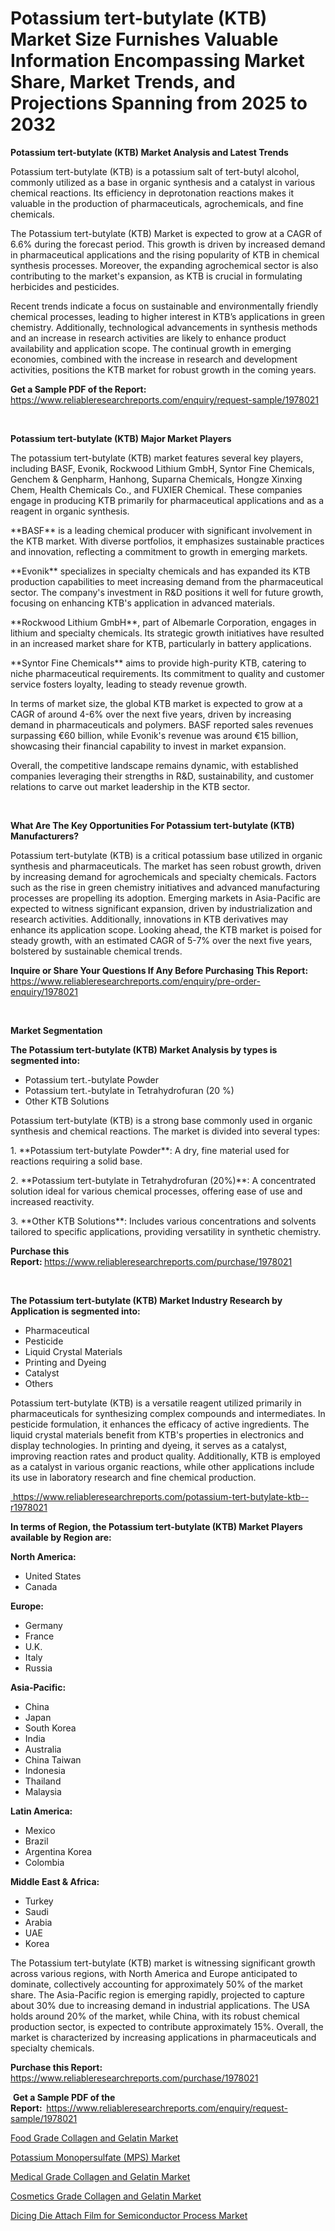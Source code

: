 <p><h1>Potassium tert-butylate (KTB) Market Size Furnishes Valuable Information Encompassing Market Share, Market Trends, and Projections Spanning from 2025 to 2032</h1></p><p><strong>Potassium tert-butylate (KTB) Market Analysis and Latest Trends</strong></p>
<p><p>Potassium tert-butylate (KTB) is a potassium salt of tert-butyl alcohol, commonly utilized as a base in organic synthesis and a catalyst in various chemical reactions. Its efficiency in deprotonation reactions makes it valuable in the production of pharmaceuticals, agrochemicals, and fine chemicals. </p><p>The Potassium tert-butylate (KTB) Market is expected to grow at a CAGR of 6.6% during the forecast period. This growth is driven by increased demand in pharmaceutical applications and the rising popularity of KTB in chemical synthesis processes. Moreover, the expanding agrochemical sector is also contributing to the market's expansion, as KTB is crucial in formulating herbicides and pesticides.</p><p>Recent trends indicate a focus on sustainable and environmentally friendly chemical processes, leading to higher interest in KTB’s applications in green chemistry. Additionally, technological advancements in synthesis methods and an increase in research activities are likely to enhance product availability and application scope. The continual growth in emerging economies, combined with the increase in research and development activities, positions the KTB market for robust growth in the coming years.</p></p>
<p><strong>Get a Sample PDF of the Report:&nbsp;</strong> <a href="https://www.reliableresearchreports.com/enquiry/request-sample/1978021?utm_campaign=34&utm_medium=2&utm_source=Github&utm_content=ia&utm_term=03042025&utm_id=potassium-tert-butylate-ktb">https://www.reliableresearchreports.com/enquiry/request-sample/1978021</a></p>
<p>&nbsp;</p>
<p><strong>Potassium tert-butylate (KTB) Major Market Players</strong></p>
<p><p>The potassium tert-butylate (KTB) market features several key players, including BASF, Evonik, Rockwood Lithium GmbH, Syntor Fine Chemicals, Genchem & Genpharm, Hanhong, Suparna Chemicals, Hongze Xinxing Chem, Health Chemicals Co., and FUXIER Chemical. These companies engage in producing KTB primarily for pharmaceutical applications and as a reagent in organic synthesis.</p><p>**BASF** is a leading chemical producer with significant involvement in the KTB market. With diverse portfolios, it emphasizes sustainable practices and innovation, reflecting a commitment to growth in emerging markets.</p><p>**Evonik** specializes in specialty chemicals and has expanded its KTB production capabilities to meet increasing demand from the pharmaceutical sector. The company's investment in R&D positions it well for future growth, focusing on enhancing KTB's application in advanced materials.</p><p>**Rockwood Lithium GmbH**, part of Albemarle Corporation, engages in lithium and specialty chemicals. Its strategic growth initiatives have resulted in an increased market share for KTB, particularly in battery applications.</p><p>**Syntor Fine Chemicals** aims to provide high-purity KTB, catering to niche pharmaceutical requirements. Its commitment to quality and customer service fosters loyalty, leading to steady revenue growth.</p><p>In terms of market size, the global KTB market is expected to grow at a CAGR of around 4-6% over the next five years, driven by increasing demand in pharmaceuticals and polymers. BASF reported sales revenues surpassing €60 billion, while Evonik's revenue was around €15 billion, showcasing their financial capability to invest in market expansion.</p><p>Overall, the competitive landscape remains dynamic, with established companies leveraging their strengths in R&D, sustainability, and customer relations to carve out market leadership in the KTB sector.</p></p>
<p>&nbsp;</p>
<p><strong>What Are The Key Opportunities For Potassium tert-butylate (KTB) Manufacturers?</strong></p>
<p><p>Potassium tert-butylate (KTB) is a critical potassium base utilized in organic synthesis and pharmaceuticals. The market has seen robust growth, driven by increasing demand for agrochemicals and specialty chemicals. Factors such as the rise in green chemistry initiatives and advanced manufacturing processes are propelling its adoption. Emerging markets in Asia-Pacific are expected to witness significant expansion, driven by industrialization and research activities. Additionally, innovations in KTB derivatives may enhance its application scope. Looking ahead, the KTB market is poised for steady growth, with an estimated CAGR of 5-7% over the next five years, bolstered by sustainable chemical trends.</p></p>
<p><strong>Inquire or Share Your Questions If Any Before Purchasing This Report:</strong> <a href="https://www.reliableresearchreports.com/enquiry/pre-order-enquiry/1978021?utm_campaign=34&utm_medium=2&utm_source=Github&utm_content=ia&utm_term=03042025&utm_id=potassium-tert-butylate-ktb">https://www.reliableresearchreports.com/enquiry/pre-order-enquiry/1978021</a></p>
<p>&nbsp;</p>
<p><strong>Market Segmentation</strong></p>
<p><strong>The Potassium tert-butylate (KTB) Market Analysis by types is segmented into:</strong></p>
<p><ul><li>Potassium tert.-butylate Powder</li><li>Potassium tert.-butylate in Tetrahydrofuran (20 %)</li><li>Other KTB Solutions</li></ul></p>
<p><p>Potassium tert-butylate (KTB) is a strong base commonly used in organic synthesis and chemical reactions. The market is divided into several types: </p><p>1. **Potassium tert-butylate Powder**: A dry, fine material used for reactions requiring a solid base.</p><p>2. **Potassium tert-butylate in Tetrahydrofuran (20%)**: A concentrated solution ideal for various chemical processes, offering ease of use and increased reactivity.</p><p>3. **Other KTB Solutions**: Includes various concentrations and solvents tailored to specific applications, providing versatility in synthetic chemistry.</p></p>
<p><strong>Purchase this Report:&nbsp;</strong><a href="https://www.reliableresearchreports.com/purchase/1978021?utm_campaign=34&utm_medium=2&utm_source=Github&utm_content=ia&utm_term=03042025&utm_id=potassium-tert-butylate-ktb">https://www.reliableresearchreports.com/purchase/1978021</a></p>
<p>&nbsp;</p>
<p><strong>The Potassium tert-butylate (KTB) Market Industry Research by Application is segmented into:</strong></p>
<p><ul><li>Pharmaceutical</li><li>Pesticide</li><li>Liquid Crystal Materials</li><li>Printing and Dyeing</li><li>Catalyst</li><li>Others</li></ul></p>
<p><p>Potassium tert-butylate (KTB) is a versatile reagent utilized primarily in pharmaceuticals for synthesizing complex compounds and intermediates. In pesticide formulation, it enhances the efficacy of active ingredients. The liquid crystal materials benefit from KTB's properties in electronics and display technologies. In printing and dyeing, it serves as a catalyst, improving reaction rates and product quality. Additionally, KTB is employed as a catalyst in various organic reactions, while other applications include its use in laboratory research and fine chemical production.</p></p>
<p><a href="https://www.reliableresearchreports.com/potassium-tert-butylate-ktb--r1978021?utm_campaign=34&utm_medium=2&utm_source=Github&utm_content=ia&utm_term=03042025&utm_id=potassium-tert-butylate-ktb">&nbsp;https://www.reliableresearchreports.com/potassium-tert-butylate-ktb--r1978021</a></p>
<p><strong>In terms of Region, the Potassium tert-butylate (KTB) Market Players available by Region are:</strong></p>
<p>
    <p> <strong> North America: </strong>
        <ul>
            <li>United States</li>
            <li>Canada</li>
        </ul>
        </p> 
    <p> <strong> Europe: </strong>
        <ul>
            <li>Germany</li>
            <li>France</li>
            <li>U.K.</li>
            <li>Italy</li>
            <li>Russia</li>
        </ul>
        </p> 
    <p> <strong> Asia-Pacific: </strong>
        <ul>
            <li>China</li>
            <li>Japan</li>
            <li>South Korea</li>
            <li>India</li>
            <li>Australia</li>
            <li>China Taiwan</li>
            <li>Indonesia</li>
            <li>Thailand</li>
            <li>Malaysia</li>
        </ul>
        </p> 
    <p> <strong> Latin America: </strong>
        <ul>
            <li>Mexico</li>
            <li>Brazil</li>
            <li>Argentina Korea</li>
            <li>Colombia</li>
        </ul>
        </p> 
    <p> <strong> Middle East & Africa: </strong>
        <ul>
            <li>Turkey</li>
            <li>Saudi</li>
            <li>Arabia</li>
            <li>UAE</li>
            <li>Korea</li>
        </ul>
    </p>
    </p>
<p><p>The Potassium tert-butylate (KTB) market is witnessing significant growth across various regions, with North America and Europe anticipated to dominate, collectively accounting for approximately 50% of the market share. The Asia-Pacific region is emerging rapidly, projected to capture about 30% due to increasing demand in industrial applications. The USA holds around 20% of the market, while China, with its robust chemical production sector, is expected to contribute approximately 15%. Overall, the market is characterized by increasing applications in pharmaceuticals and specialty chemicals.</p></p>
<p><strong>Purchase this Report: </strong><a href="https://www.reliableresearchreports.com/purchase/1978021?utm_campaign=34&utm_medium=2&utm_source=Github&utm_content=ia&utm_term=03042025&utm_id=potassium-tert-butylate-ktb">https://www.reliableresearchreports.com/purchase/1978021</a></p>
<p>&nbsp;<strong>Get a Sample PDF of the Report:&nbsp;&nbsp;</strong><a href="https://www.reliableresearchreports.com/enquiry/request-sample/1978021?utm_campaign=34&utm_medium=2&utm_source=Github&utm_content=ia&utm_term=03042025&utm_id=potassium-tert-butylate-ktb">https://www.reliableresearchreports.com/enquiry/request-sample/1978021</a></p>
<p><strong></strong></p>
<p><p><a href="https://github.com/khifzaba/Market-Research-Report-List-1/blob/main/food-grade-collagen-and-gelatin-market.md?utm_campaign=34&utm_medium=2&utm_source=Github&utm_content=ia&utm_term=03042025&utm_id=potassium-tert-butylate-ktb">Food Grade Collagen and Gelatin Market</a></p><p><a href="https://github.com/spineamosa0e/Market-Research-Report-List-1/blob/main/potassium-monopersulfate-mps-market.md?utm_campaign=34&utm_medium=2&utm_source=Github&utm_content=ia&utm_term=03042025&utm_id=potassium-tert-butylate-ktb">Potassium Monopersulfate (MPS) Market</a></p><p><a href="https://github.com/dumanelina6v/Market-Research-Report-List-1/blob/main/medical-grade-collagen-and-gelatin-market.md?utm_campaign=34&utm_medium=2&utm_source=Github&utm_content=ia&utm_term=03042025&utm_id=potassium-tert-butylate-ktb">Medical Grade Collagen and Gelatin Market</a></p><p><a href="https://github.com/dekamrapinq1/Market-Research-Report-List-1/blob/main/cosmetics-grade-collagen-and-gelatin-market.md?utm_campaign=34&utm_medium=2&utm_source=Github&utm_content=ia&utm_term=03042025&utm_id=potassium-tert-butylate-ktb">Cosmetics Grade Collagen and Gelatin Market</a></p><p><a href="https://github.com/welfmimon/Market-Research-Report-List-1/blob/main/dicing-die-attach-film-for-semiconductor-process-market.md?utm_campaign=34&utm_medium=2&utm_source=Github&utm_content=ia&utm_term=03042025&utm_id=potassium-tert-butylate-ktb">Dicing Die Attach Film for Semiconductor Process Market</a></p></p>